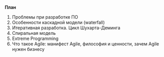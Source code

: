 **План**
1. Проблемы при разработке ПО
2. Особенности каскадной модели (waterfall)
3. Итеративная разработка. Цикл Шухарта-Деминга
4. Спиральная модель
5. Extreme Programming
6. Что такое Agile: манифест Agile, философия и ценности, зачем Agile нужен бизнесу
